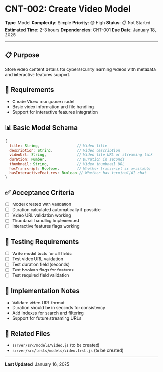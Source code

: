 # CNT-002: Create Video Model

**Type**: Model
**Complexity**: Simple
**Priority**: 🟡 High
**Status**: 📋 Not Started
**Estimated Time**: 2-3 hours
**Dependencies**: CNT-001
**Due Date**: January 18, 2025

---

## 📋 Purpose

Store video content details for cybersecurity learning videos with metadata and interactive features support.

## 🎯 Requirements

- Create Video mongoose model
- Basic video information and file handling
- Support for interactive features integration

## 📊 Basic Model Schema

```javascript
{
  title: String,                 // Video title
  description: String,           // Video description
  videoUrl: String,              // Video file URL or streaming link
  duration: Number,              // Duration in seconds
  thumbnail: String,             // Video thumbnail URL
  hasTranscript: Boolean,        // Whether transcript is available
  hasInteractiveFeatures: Boolean // Whether has terminal/AI chat
}
```

## ✅ Acceptance Criteria

- [ ] Model created with validation
- [ ] Duration calculated automatically if possible
- [ ] Video URL validation working
- [ ] Thumbnail handling implemented
- [ ] Interactive features flags working

## 🧪 Testing Requirements

- [ ] Write model tests for all fields
- [ ] Test video URL validation
- [ ] Test duration field (seconds)
- [ ] Test boolean flags for features
- [ ] Test required field validation

## 📝 Implementation Notes

- Validate video URL format
- Duration should be in seconds for consistency
- Add indexes for search and filtering
- Support for future streaming URLs

## 🔗 Related Files

- `server/src/models/Video.js` (to be created)
- `server/src/tests/models/video.test.js` (to be created)

---

**Last Updated**: January 16, 2025
